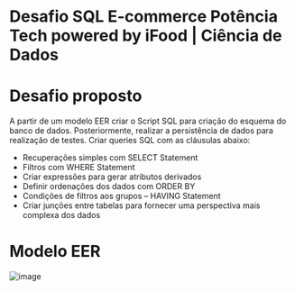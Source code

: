 # Desafio SQL E-commerce Potência Tech powered by iFood | Ciência de Dados

# Desafio proposto

A partir de um modelo EER criar o Script SQL para criação do esquema do banco de dados. Posteriormente, realizar a persistência de dados para realização de testes. Criar queries SQL com as cláusulas abaixo:

 - Recuperações simples com SELECT Statement
 - Filtros com WHERE Statement
 - Criar expressões para gerar atributos derivados
 - Definir ordenações dos dados com ORDER BY
 - Condições de filtros aos grupos – HAVING Statement
 - Criar junções entre tabelas para fornecer uma perspectiva mais complexa dos dados

# Modelo EER
![image](https://github.com/talitachobits/desafio-sql-dio-ecommerce/assets/38827175/d7dc517c-c6ac-4664-b465-5e0fb576d014)






